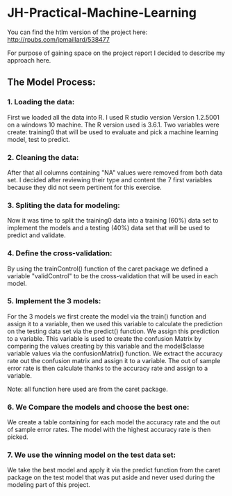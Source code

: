 # JH-Practical-Machine-Learning

You can find the htlm version of the project here:
http://rpubs.com/jpmaillard/538477

For purpose of gaining space on the project report I decided to describe my approach here.

## The Model Process:

### 1. Loading the data:
First we loaded all the data into R. I used R studio version Version 1.2.5001 on a windows 10 machine. The R version used is 3.6.1.
Two variables were create: training0 that will be used to evaluate and pick a machine learning model, test to predict.

### 2. Cleaning the data:
After that all columns containing "NA" values were removed from both data set.
I decided after reviewing their type and content the 7 first variables because they did not seem pertinent for this exercise.

### 3. Spliting the data for modeling:
Now it was time to split the training0 data into a training (60%) data set to implement the models and a testing (40%) data set that will be used to predict and validate.

### 4. Define the cross-validation:
By using the trainControl() function of the caret package we defined a variable "validControl" to be the cross-validation that will be used in each model.

### 5. Implement the 3 models:
For the 3 models we first create the model via the train() function and assign it to a variable, then we used this variable to calculate the prediction on the testing data set via the predict() function. We assign this prediction to a variable. This variable is used to create the confusion Matrix by comparing the values creating by this variable and the model$classe variable values via the confusionMatrix() function. We extract the accuracy rate out the confusion matrix and assign it to a variable. The out of sample error rate is then calculate thanks to the accuracy rate and assign to a variable.

Note: all function here used are from the caret package.

### 6. We Compare the models and choose the best one:
We create a table containing for each model the accuracy rate and the out of sample error rates.
The model with the highest accuracy rate is then picked.

### 7. We use the winning model on the test data set:
We take the best model and apply it via the predict function from the caret package on the test model that was put aside and never used during the modeling part of this project.
